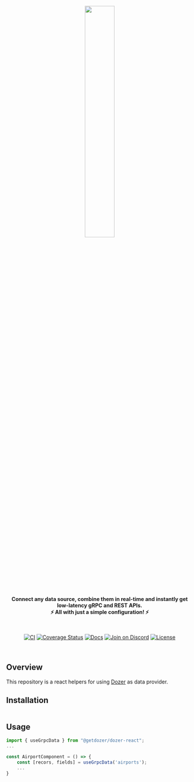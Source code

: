 <div align="center">
    <a target="_blank" href="https://getdozer.io/">
        <br><img src="https://dozer-assets.s3.ap-southeast-1.amazonaws.com/logo-blue.svg" width=40%><br>
    </a>
</div>

<p align="center">
    <br />
    <b>
    Connect any data source, combine them in real-time and instantly get low-latency gRPC and REST APIs.<br>
    ⚡ All with just a simple configuration! ⚡️
    </b>
</p>
<br />

<p align="center">
  <a href="https://github.com/getdozer/dozer/actions/workflows/dozer.yaml" target="_blank"><img src="https://github.com/getdozer/dozer/actions/workflows/dozer.yaml/badge.svg" alt="CI"></a>
  <a href="https://coveralls.io/github/getdozer/dozer?branch=main" target="_blank"><img src="https://coveralls.io/repos/github/getdozer/dozer/badge.svg?branch=main&t=kZMYaV&style=flat" alt="Coverage Status"></a>
  <a href="https://getdozer.io/docs/dozer" target="_blank"><img src="https://img.shields.io/badge/doc-reference-green" alt="Docs"></a>
  <a href="https://discord.com/invite/3eWXBgJaEQ" target="_blank"><img src="https://img.shields.io/badge/join-on%20discord-primary" alt="Join on Discord"></a>
  <a href="https://github.com/getdozer/dozer-python/blob/main/LICENSE" target="_blank"><img src="https://img.shields.io/badge/license-MIT-informational" alt="License"></a>

</p>
<br>

## Overview
This repository is a react helpers for using [Dozer](https://github.com/getdozer/dozer) as data provider.

## Installation

```typescript

```

## Usage

```javascript
import { useGrpcData } from "@getdozer/dozer-react";
...

const AirportComponent = () => {
    const [recors, fields] = useGrpcData('airports');
    ...
}
```